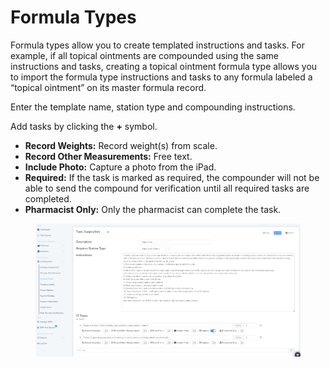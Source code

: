 # Formula Types

Formula types allow you to create templated instructions and tasks. For example, if all topical ointments are compounded using the same instructions and tasks, creating a topical ointment formula type allows you to import the formula type instructions and tasks to any formula labeled a “topical ointment” on its master formula record.

Enter the template name, station type and compounding instructions. &#x20;

Add tasks by clicking the **+** symbol.

* **Record Weights:** Record weight(s) from scale.
* **Record Other Measurements:** Free text.
* **Include Photo:** Capture a photo from the iPad.
* **Required:** If the task is marked as required, the compounder will not be able to send the compound for verification until all required tasks are completed.
* **Pharmacist Only:** Only the pharmacist can complete the task.

<figure><img src="../.gitbook/assets/image (136).png" alt=""><figcaption></figcaption></figure>
